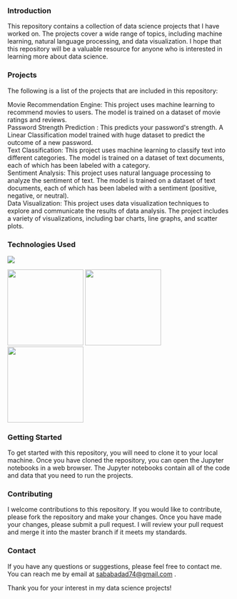 ### Introduction
This repository contains a collection of data science projects that I have worked on. The projects cover a wide range of topics, including machine learning, natural language processing, and data visualization. I hope that this repository will be a valuable resource for anyone who is interested in learning more about data science.

### Projects
The following is a list of the projects that are included in this repository:

Movie Recommendation Engine: This project uses machine learning to recommend movies to users. The model is trained on a dataset of movie ratings and reviews. </br>
Password Strength Prediction : This predicts your password's strength. A Linear Classification model trained with huge dataset to predict the outcome of a new password.</br>
Text Classification: This project uses machine learning to classify text into different categories. The model is trained on a dataset of text documents, each of which has been labeled with a category.</br>
Sentiment Analysis: This project uses natural language processing to analyze the sentiment of text. The model is trained on a dataset of text documents, each of which has been labeled with a sentiment (positive, negative, or neutral).</br>
Data Visualization: This project uses data visualization techniques to explore and communicate the results of data analysis. The project includes a variety of visualizations, including bar charts, line graphs, and scatter plots.</br>
### Technologies Used  
![](https://forthebadge.com/images/badges/made-with-python.svg) 

<img target="_blank" src="https://raw.githubusercontent.com/scikit-learn/scikit-learn/main/doc/logos/scikit-learn-logo.png" width=170>
<img target="_blank" src="https://github.com/ditikrushna/End-to-End-Diabetes-Prediction-Application-Using-Machine-Learning/blob/master/Resource/numpy.png" width=170>
<img target="_blank" src="https://github.com/ditikrushna/End-to-End-Diabetes-Prediction-Application-Using-Machine-Learning/blob/master/Resource/pandas.jpeg" width=170>

### Getting Started
To get started with this repository, you will need to clone it to your local machine. Once you have cloned the repository, you can open the Jupyter notebooks in a web browser. The Jupyter notebooks contain all of the code and data that you need to run the projects.
### Contributing
I welcome contributions to this repository. If you would like to contribute, please fork the repository and make your changes. Once you have made your changes, please submit a pull request. I will review your pull request and merge it into the master branch if it meets my standards.

### Contact
If you have any questions or suggestions, please feel free to contact me. You can reach me by email at sababadad74@gmail.com .

Thank you for your interest in my data science projects!
